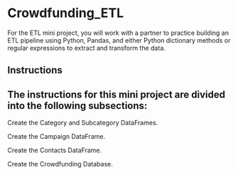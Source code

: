 # Crowdfunding_ETL

For the ETL mini project, you will work with a partner to practice building an ETL pipeline using Python, Pandas, and either Python dictionary methods or regular expressions to extract and transform the data.

## Instructions

## The instructions for this mini project are divided into the following subsections:

  Create the Category and Subcategory DataFrames.
  
  Create the Campaign DataFrame.
  
  Create the Contacts DataFrame.
  
  Create the Crowdfunding Database.
